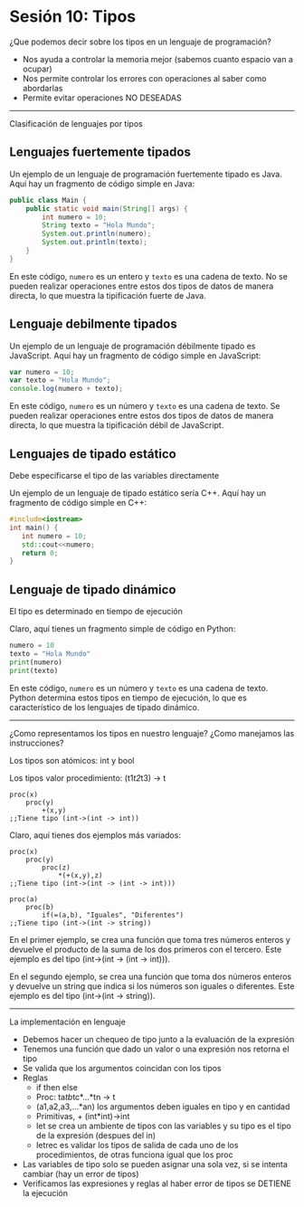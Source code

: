 # Sesión 10: Tipos

¿Que podemos decir sobre los tipos en un lenguaje de programación?

- Nos ayuda a controlar la memoria mejor (sabemos cuanto espacio van a ocupar)
- Nos permite controlar los errores con operaciones al saber como abordarlas
- Permite evitar operaciones NO DESEADAS

---

Clasificación de lenguajes por tipos

## Lenguajes fuertemente tipados

Un ejemplo de un lenguaje de programación fuertemente tipado es Java. Aquí hay un fragmento de código simple en Java:

```java
public class Main {
    public static void main(String[] args) {
        int numero = 10;
        String texto = "Hola Mundo";
        System.out.println(numero);
        System.out.println(texto);
    }
}

```

En este código, `numero` es un entero y `texto` es una cadena de texto. No se pueden realizar operaciones entre estos dos tipos de datos de manera directa, lo que muestra la tipificación fuerte de Java.

## Lenguaje debilmente tipados

Un ejemplo de un lenguaje de programación débilmente tipado es JavaScript. Aquí hay un fragmento de código simple en JavaScript:

```jsx
var numero = 10;
var texto = "Hola Mundo";
console.log(numero + texto);

```

En este código, `numero` es un número y `texto` es una cadena de texto. Se pueden realizar operaciones entre estos dos tipos de datos de manera directa, lo que muestra la tipificación débil de JavaScript.

## Lenguajes de tipado estático

Debe especificarse el tipo de las variables directamente

Un ejemplo de un lenguaje de tipado estático sería C++. Aquí hay un fragmento de código simple en C++:

```cpp
#include<iostream>
int main() {
   int numero = 10;
   std::cout<<numero;
   return 0;
}

```

## Lenguaje de tipado dinámico

El tipo es determinado en tiempo de ejecución

Claro, aquí tienes un fragmento simple de código en Python:

```python
numero = 10
texto = "Hola Mundo"
print(numero)
print(texto)

```

En este código, `numero` es un número y `texto` es una cadena de texto. Python determina estos tipos en tiempo de ejecución, lo que es característico de los lenguajes de tipado dinámico.

---

¿Como representamos los tipos en nuestro lenguaje? ¿Como manejamos las instrucciones?

Los tipos son atómicos: int y bool

Los tipos valor procedimiento: (t1*t2*t3) → t

```racket
proc(x)
	proc(y)
		+(x,y)
;;Tiene tipo (int->(int -> int))
```

Claro, aquí tienes dos ejemplos más variados:

```racket
proc(x)
	proc(y)
		proc(z)
			*(+(x,y),z)
;;Tiene tipo (int->(int -> (int -> int)))

proc(a)
	proc(b)
		if(=(a,b), "Iguales", "Diferentes")
;;Tiene tipo (int->(int -> string))

```

En el primer ejemplo, se crea una función que toma tres números enteros y devuelve el producto de la suma de los dos primeros con el tercero. Este ejemplo es del tipo (int->(int -> (int -> int))).

En el segundo ejemplo, se crea una función que toma dos números enteros y devuelve un string que indica si los números son iguales o diferentes. Este ejemplo es del tipo (int->(int -> string)).

---

La implementación en lenguaje

- Debemos hacer un chequeo de tipo junto a la evaluación de la expresión
- Tenemos una función que dado un valor o una expresión nos retorna el tipo
- Se valida que los argumentos coincidan con los tipos
- Reglas
    - if <bool> then <t> else <t>
    - Proc: ta*tb*tc*…*tn → t
    - (a1,a2,a3,…*an) los argumentos deben iguales en tipo y en cantidad
    - Primitivas, + (int*int)→int
    - let se crea un ambiente de tipos con las variables y su tipo es el tipo de la expresión (despues del in)
    - letrec es validar los tipos de salida de cada uno de los procedimientos, de otras funciona igual que los proc
- Las variables de tipo solo se pueden asignar una sola vez, si se intenta cambiar (hay un error de tipos)
- Verificamos las expresiones y reglas al haber error de tipos se DETIENE la ejecución